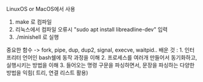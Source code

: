 LinuxOS or MacOS에서 사용
1. make 로 컴파일
2. 리눅스에서 컴파일 오류시  "sudo apt install libreadline-dev" 입력
3. ./minishell 로 실행

중요한 함수 -> fork, pipe, dup, dup2, signal, execve, waitpid..
배운 것 : 1. 인터프리터 언어인 bash쉘에 동작 과정을 이해 2. 프로세스를 여러개 만들어서 동기화하고, 실행시키는 방법을 이해 3. 들어오는 명령 구문을 파싱하면서, 문장을 파싱하는 다양한 방법을 익힘( 트리, 연결 리스트 활용)
